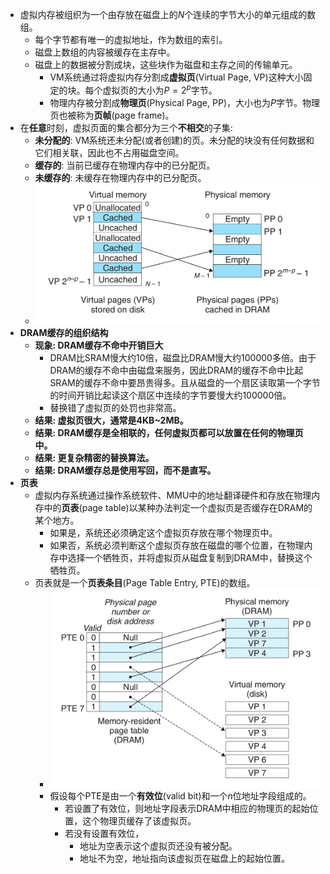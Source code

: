 - 虚拟内存被组织为一个由存放在磁盘上的$N$个连续的字节大小的单元组成的数组。
	- 每个字节都有唯一的虚拟地址，作为数组的索引。
	- 磁盘上数组的内容被缓存在主存中。
	- 磁盘上的数据被分割成块，这些块作为磁盘和主存之间的传输单元。
		- VM系统通过将虚拟内存分割成**虚拟页**(Virtual Page, VP)这种大小固定的块。每个虚拟页的大小为$P = 2^p$字节。
		- 物理内存被分割成**物理页**(Physical Page, PP)，大小也为$P$字节。物理页也被称为**页帧**(page frame)。
- 在**任意**时刻，虚拟页面的集合都分为三个**不相交**的子集:
	- **未分配的**: VM系统还未分配(或者创建)的页。未分配的块没有任何数据和它们相关联，因此也不占用磁盘空间。
	- **缓存的**: 当前已缓存在物理内存中的已分配页。
	- **未缓存的**: 未缓存在物理内存中的已分配页。
	- ![image.png](../assets/image_1656060440007_0.png)
- **DRAM缓存的组织结构**
	- **现象: DRAM缓存不命中开销巨大**
		- DRAM比SRAM慢大约10倍，磁盘比DRAM慢大约100000多倍。由于DRAM的缓存不命中由磁盘来服务，因此DRAM的缓存不命中比起SRAM的缓存不命中要昂贵得多。且从磁盘的一个扇区读取第一个字节的时间开销比起读这个扇区中连续的字节要慢大约100000倍。
		- 替换错了虚拟页的处罚也非常高。
	- **结果: 虚拟页很大，通常是4KB~2MB。**
	- **结果: DRAM缓存是全相联的，任何虚拟页都可以放置在任何的物理页中。**
	- **结果: 更复杂精密的替换算法。**
	- **结果: DRAM缓存总是使用写回，而不是直写。**
- **页表**
	- 虚拟内存系统通过操作系统软件、MMU中的地址翻译硬件和存放在物理内存中的**页表**(page table)以某种办法判定一个虚拟页是否缓存在DRAM的某个地方。
		- 如果是，系统还必须确定这个虚拟页存放在哪个物理页中。
		- 如果否，系统必须判断这个虚拟页存放在磁盘的哪个位置，在物理内存中选择一个牺牲页，并将虚拟页从磁盘复制到DRAM中，替换这个牺牲页。
	- 页表就是一个**页表条目**(Page Table Entry, PTE)的数组。
		- ![image.png](../assets/image_1656062788154_0.png)
		- 假设每个PTE是由一个**有效位**(valid bit)和一个$n$位地址字段组成的。
			- 若设置了有效位，则地址字段表示DRAM中相应的物理页的起始位置，这个物理页缓存了该虚拟页。
			- 若没有设置有效位，
				- 地址为空表示这个虚拟页还没有被分配。
				- 地址不为空，地址指向该虚拟页在磁盘上的起始位置。